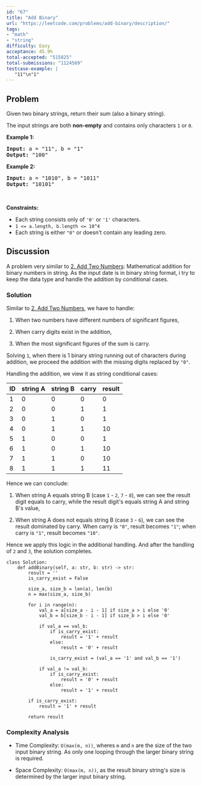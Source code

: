 ```yaml
---
id: "67"
title: "Add Binary"
url: "https://leetcode.com/problems/add-binary/description/"
tags:
- "math"
- "string"
difficulty: Easy
acceptance: 45.9%
total-accepted: "515825"
total-submissions: "1124569"
testcase-example: |
   "11"\n"1"
---
```


## Problem

<p>Given two binary strings, return their sum (also a binary string).</p>

<p>The input strings are both <strong>non-empty</strong> and contains only characters <code>1</code> or&nbsp;<code>0</code>.</p>

<p><strong>Example 1:</strong></p>

<pre>
<strong>Input:</strong> a = &quot;11&quot;, b = &quot;1&quot;
<strong>Output:</strong> &quot;100&quot;</pre>

<p><strong>Example 2:</strong></p>

<pre>
<strong>Input:</strong> a = &quot;1010&quot;, b = &quot;1011&quot;
<strong>Output:</strong> &quot;10101&quot;</pre>

<p>&nbsp;</p>
<p><strong>Constraints:</strong></p>

<ul>
	<li>Each string consists only of <code>&#39;0&#39;</code> or <code>&#39;1&#39;</code> characters.</li>
	<li><code>1 &lt;= a.length, b.length &lt;= 10^4</code></li>
	<li>Each string is either <code>&quot;0&quot;</code> or doesn&#39;t contain any leading zero.</li>
</ul>

## Discussion

A problem very similar to [2. Add Two Numbers](./2_add-two-numbers.md):
Mathematical addition for binary numbers in string. As the input date is
in binary string format, i try to keep the data type and handle the addition
by conditional cases.

### Solution

Similar to [2. Add Two Numbers](./2_add-two-numbers.md), we have to handle:

1. When two numbers have different numbers of significant figures,

1. When carry digits exist in the addition,

1. When the most significant figures of the sum is carry.

Solving `1`, when there is 1 binary string running out of characters during
addition, we proceed the addition with the missing digits replaced by `"0"`.

Handling the addition, we view it as string conditional cases:

|  ID | string A | string B | carry | result |
| --- |-------- | -------- | ----- | ------ |
|   1 |       0 |        0 |     0 |      0 |
|   2 |       0 |        0 |     1 |      1 |
|   3 |       0 |        1 |     0 |      1 |
|   4 |       0 |        1 |     1 |     10 |
|   5 |       1 |        0 |     0 |      1 |
|   6 |       1 |        0 |     1 |     10 |
|   7 |       1 |        1 |     0 |     10 |
|   8 |       1 |        1 |     1 |     11 |

Hence we can conclude:

1. When string A equals string B (case `1` - `2`, `7` - `8`), we can see the
   result digit equals to carry, while the result digit's equals string A
   and string B's value,

1. When string A does not equals string B (case `3` - `6`), we can see the
   result dominated by carry. When carry is `"0"`, result becomes `"1"`;
   when carry is `"1"`, result becomes `"10"`.

Hence we apply this logic in the additional handling. And after the handling of
`2` and `3`, the solution completes.

```py3
class Solution:
    def addBinary(self, a: str, b: str) -> str:
        result = ''
        is_carry_exist = False

        size_a, size_b = len(a), len(b)
        n = max(size_a, size_b)

        for i in range(n):
            val_a = a[size_a - i - 1] if size_a > i else '0'
            val_b = b[size_b - i - 1] if size_b > i else '0'

            if val_a == val_b:
                if is_carry_exist:
                    result = '1' + result
                else:
                    result = '0' + result

                is_carry_exist = (val_a == '1' and val_b == '1')

            if val_a != val_b:
                if is_carry_exist:
                    result = '0' + result
                else:
                    result = '1' + result

        if is_carry_exist:
            result = '1' + result

        return result
```

### Complexity Analysis

- Time Complexity: `O(max(m, n))`, wheres `m` and `n` are the size of the two
  input binary string. As only one looping through the larger binary string is
  required.

- Space Complexity: `O(max(m, n))`, as the result binary string's size is
  determined by the larger input binary string.
